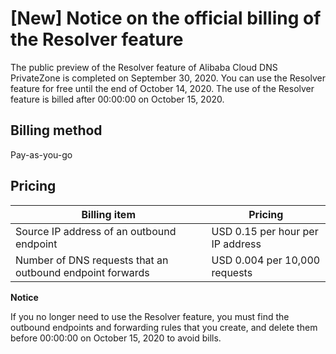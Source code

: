 \[New\] Notice on the official billing of the Resolver feature 
===================================================================================

The public preview of the Resolver feature of Alibaba Cloud DNS PrivateZone is completed on September 30, 2020. You can use the Resolver feature for free until the end of October 14, 2020. The use of the Resolver feature is billed after 00:00:00 on October 15, 2020.

Billing method 
-----------------------------------

Pay-as-you-go

Pricing 
----------------------------



|                       Billing item                        |             Pricing              |
|-----------------------------------------------------------|----------------------------------|
| Source IP address of an outbound endpoint                 | USD 0.15 per hour per IP address |
| Number of DNS requests that an outbound endpoint forwards | USD 0.004 per 10,000 requests    |




**Notice**



If you no longer need to use the Resolver feature, you must find the outbound endpoints and forwarding rules that you create, and delete them before 00:00:00 on October 15, 2020 to avoid bills.
